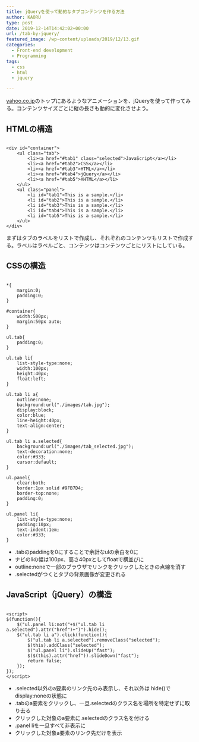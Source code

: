 ```yaml
---
title: jQueryを使って動的なタブコンテンツを作る方法
author: KAORU
type: post
date: 2019-12-14T14:42:02+00:00
url: /tab-by-jquery/
featured_image: /wp-content/uploads/2019/12/13.gif
categories:
  - Front-end development
  - Programming
tags:
  - css
  - html
  - jquery

---
```

<a rel="noreferrer noopener" aria-label="yahoo.co.jp (新しいタブで開く)" href="https://www.yahoo.co.jp/" target="_blank">yahoo.co.jp</a>のトップにあるようなアニメーションを、jQueryを使って作ってみる。コンテンツサイズごとに縦の長さも動的に変化させよう。

## HTMLの構造

<pre class="wp-block-code"><code>
&lt;div id="container">
	&lt;ul class="tab">
		&lt;li>&lt;a href="#tab1" class="selected">JavaScript&lt;/a>&lt;/li>
		&lt;li>&lt;a href="#tab2">CSS&lt;/a>&lt;/li>
		&lt;li>&lt;a href="#tab3">HTML&lt;/a>&lt;/li>
		&lt;li>&lt;a href="#tab4">jQuery&lt;/a>&lt;/li>
		&lt;li>&lt;a href="#tab5">XHTML&lt;/a>&lt;/li>
	&lt;/ul>
	&lt;ul class="panel">
		&lt;li id="tab1">This is a sample.&lt;/li>
		&lt;li id="tab2">This is a sample.&lt;/li>
		&lt;li id="tab3">This is a sample.&lt;/li>
		&lt;li id="tab4">This is a sample.&lt;/li>
		&lt;li id="tab5">This is a sample.&lt;/li>
	&lt;/ul>
&lt;/div></code></pre>

まずはタブのラベルをリストで作成し、それぞれのコンテンツもリストで作成する。ラベルはラベルごと、コンテンツはコンテンツごとにリストにしている。

## CSSの構造

<pre class="wp-block-code"><code>
*{
	margin:0;
	padding:0;
}

#container{
	width:500px;
	margin:50px auto;
}

ul.tab{
	padding:0;
}

ul.tab li{
	list-style-type:none;
	width:100px;
	height:40px;
	float:left;
}

ul.tab li a{
	outline:none;
	background:url("./images/tab.jpg");
	display:block;
	color:blue;
	line-height:40px;
	text-align:center;
}

ul.tab li a.selected{
	background:url("./images/tab_selected.jpg");
	text-decoration:none;
	color:#333;
	cursor:default;
}

ul.panel{
	clear:both;
	border:1px solid #9FB7D4;
	border-top:none;
	padding:0;
}

ul.panel li{
	list-style-type:none;
	padding:10px;
	text-indent:1em;
	color:#333;
}</code></pre>

  * .tabのpaddingを0にすることで余計なulの余白を0に
  * ナビのliの幅は100px、高さ40pxとしてfloatで横並びに
  * outline:noneで一部のブラウザでリンクをクリックしたときの点線を消す
  * .selectedがつくとタブの背景画像が変更される

## JavaScript（jQuery）の構造

<pre class="wp-block-code"><code>
&lt;script>
$(function(){
	$("ul.panel li:not("+$("ul.tab li a.selected").attr("href")+")").hide();
	$("ul.tab li a").click(function(){
		$("ul.tab li a.selected").removeClass("selected");
		$(this).addClass("selected");
		$("ul.panel li").slideUp("fast");
		$($(this).attr("href")).slideDown("fast");
		return false;
	});
});
&lt;/script></code></pre>

  * .selected以外のa要素のリンク先のみ表示し、それ以外は hide()でdisplay:noneの状態に
  * .tabのa要素をクリックし、一旦.selectedのクラス名を場所を特定せずに取り去る
  * クリックした対象のa要素に.selectedのクラス名を付ける
  * .panel liを一旦すべて非表示に
  * クリックした対象a要素のリンク先だけを表示